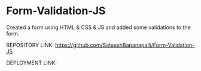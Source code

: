 # Form-Validation-JS

Created a form using HTML &amp; CSS &amp; JS and added some validations to the form.

REPOSITORY LINK:  https://github.com/SateeshBapanapalli/Form-Validation-JS

DEPLOYMENT LINK: 
